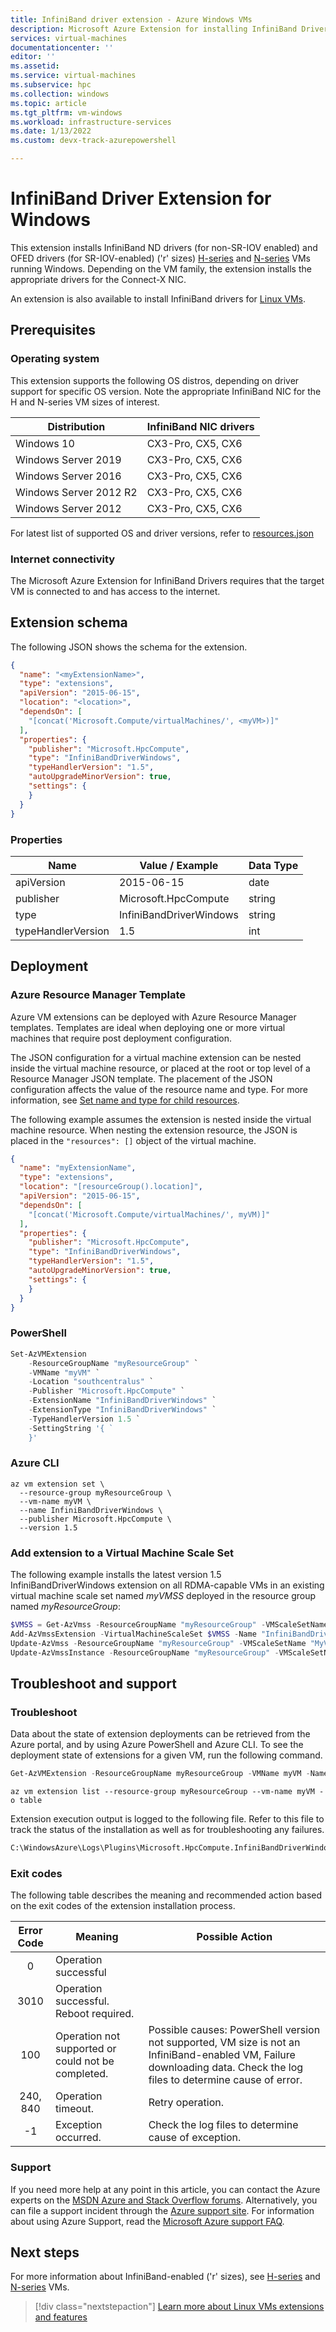 ```yaml
---
title: InfiniBand driver extension - Azure Windows VMs 
description: Microsoft Azure Extension for installing InfiniBand Drivers on H- and N-series compute VMs running Windows.
services: virtual-machines
documentationcenter: ''
editor: ''
ms.assetid:
ms.service: virtual-machines
ms.subservice: hpc
ms.collection: windows
ms.topic: article
ms.tgt_pltfrm: vm-windows
ms.workload: infrastructure-services
ms.date: 1/13/2022
ms.custom: devx-track-azurepowershell

---
```


# InfiniBand Driver Extension for Windows

This extension installs InfiniBand ND drivers (for non-SR-IOV enabled) and OFED drivers (for SR-IOV-enabled) ('r' sizes) [H-series](../sizes-hpc.md) and [N-series](../sizes-gpu.md) VMs running Windows. Depending on the VM family, the extension installs the appropriate drivers for the Connect-X NIC.

An extension is also available to install InfiniBand drivers for [Linux VMs](hpc-compute-infiniband-linux.md).

## Prerequisites

### Operating system

This extension supports the following OS distros, depending on driver support for specific OS version. Note the appropriate InfiniBand NIC for the H and N-series VM sizes of interest.

| Distribution | InfiniBand NIC drivers |
|---|---|
| Windows 10 | CX3-Pro, CX5, CX6 |
| Windows Server 2019 | CX3-Pro, CX5, CX6 |
| Windows Server 2016 | CX3-Pro, CX5, CX6 |
| Windows Server 2012 R2 | CX3-Pro, CX5, CX6 |
| Windows Server 2012 | CX3-Pro, CX5, CX6 |

For latest list of supported OS and driver versions, refer to [resources.json](https://github.com/Azure/azhpc-extensions/blob/master/InfiniBand/resources.json)

### Internet connectivity

The Microsoft Azure Extension for InfiniBand Drivers requires that the target VM is connected to and has access to the internet.

## Extension schema

The following JSON shows the schema for the extension.

```json
{
  "name": "<myExtensionName>",
  "type": "extensions",
  "apiVersion": "2015-06-15",
  "location": "<location>",
  "dependsOn": [
    "[concat('Microsoft.Compute/virtualMachines/', <myVM>)]"
  ],
  "properties": {
    "publisher": "Microsoft.HpcCompute",
    "type": "InfiniBandDriverWindows",
    "typeHandlerVersion": "1.5",
    "autoUpgradeMinorVersion": true,
    "settings": {
    }
  }
}
```

### Properties

| Name | Value / Example | Data Type |
| ---- | ---- | ---- |
| apiVersion | 2015-06-15 | date |
| publisher | Microsoft.HpcCompute | string |
| type | InfiniBandDriverWindows | string |
| typeHandlerVersion | 1.5 | int |



## Deployment


### Azure Resource Manager Template 

Azure VM extensions can be deployed with Azure Resource Manager templates. Templates are ideal when deploying one or more virtual machines that require post deployment configuration.

The JSON configuration for a virtual machine extension can be nested inside the virtual machine resource, or placed at the root or top level of a Resource Manager JSON template. The placement of the JSON configuration affects the value of the resource name and type. For more information, see [Set name and type for child resources](../../azure-resource-manager/templates/child-resource-name-type.md). 

The following example assumes the extension is nested inside the virtual machine resource. When nesting the extension resource, the JSON is placed in the `"resources": []` object of the virtual machine.

```json
{
  "name": "myExtensionName",
  "type": "extensions",
  "location": "[resourceGroup().location]",
  "apiVersion": "2015-06-15",
  "dependsOn": [
    "[concat('Microsoft.Compute/virtualMachines/', myVM)]"
  ],
  "properties": {
    "publisher": "Microsoft.HpcCompute",
    "type": "InfiniBandDriverWindows",
    "typeHandlerVersion": "1.5",
    "autoUpgradeMinorVersion": true,
    "settings": {
    }
  }
}
```

### PowerShell

```powershell
Set-AzVMExtension
    -ResourceGroupName "myResourceGroup" `
    -VMName "myVM" `
    -Location "southcentralus" `
    -Publisher "Microsoft.HpcCompute" `
    -ExtensionName "InfiniBandDriverWindows" `
    -ExtensionType "InfiniBandDriverWindows" `
    -TypeHandlerVersion 1.5 `
    -SettingString '{ `
	}'
```

### Azure CLI

```azurecli
az vm extension set \
  --resource-group myResourceGroup \
  --vm-name myVM \
  --name InfiniBandDriverWindows \
  --publisher Microsoft.HpcCompute \
  --version 1.5 
```

### Add extension to a Virtual Machine Scale Set

The following example installs the latest version 1.5 InfiniBandDriverWindows extension on all RDMA-capable VMs in an existing virtual machine scale set named *myVMSS* deployed in the resource group named *myResourceGroup*:

  ```powershell
  $VMSS = Get-AzVmss -ResourceGroupName "myResourceGroup" -VMScaleSetName "myVMSS"
  Add-AzVmssExtension -VirtualMachineScaleSet $VMSS -Name "InfiniBandDriverWindows" -Publisher "Microsoft.HpcCompute" -Type "InfiniBandDriverWindows" -TypeHandlerVersion "1.5"
  Update-AzVmss -ResourceGroupName "myResourceGroup" -VMScaleSetName "MyVMSS" -VirtualMachineScaleSet $VMSS
  Update-AzVmssInstance -ResourceGroupName "myResourceGroup" -VMScaleSetName "myVMSS" -InstanceId "*"
```


## Troubleshoot and support

### Troubleshoot

Data about the state of extension deployments can be retrieved from the Azure portal, and by using Azure PowerShell and Azure CLI. To see the deployment state of extensions for a given VM, run the following command.

```powershell
Get-AzVMExtension -ResourceGroupName myResourceGroup -VMName myVM -Name myExtensionName
```

```azurecli
az vm extension list --resource-group myResourceGroup --vm-name myVM -o table
```

Extension execution output is logged to the following file. Refer to this file to track the status of the installation as well as for troubleshooting any failures.

```cmd
C:\WindowsAzure\Logs\Plugins\Microsoft.HpcCompute.InfiniBandDriverWindows\
```

### Exit codes

The following table describes the meaning and recommended action based on the exit codes of the extension installation process.

| Error Code | Meaning | Possible Action |
| :---: | --- | --- |
| 0 | Operation successful |
| 3010 | Operation successful. Reboot required. |
| 100 | Operation not supported or could not be completed. | Possible causes: PowerShell version not supported, VM size is not an InfiniBand-enabled VM, Failure downloading data. Check the log files to determine cause of error. |
| 240, 840 | Operation timeout. | Retry operation. |
| -1 | Exception occurred. | Check the log files to determine cause of exception. |

### Support

If you need more help at any point in this article, you can contact the Azure experts on the [MSDN Azure and Stack Overflow forums](https://azure.microsoft.com/support/community/). Alternatively, you can file a support incident through the [Azure support site](https://azure.microsoft.com/support/options/). For information about using Azure Support, read the [Microsoft Azure support FAQ](https://azure.microsoft.com/support/faq/).

## Next steps
For more information about InfiniBand-enabled ('r' sizes), see [H-series](../sizes-hpc.md) and [N-series](../sizes-gpu.md) VMs.

> [!div class="nextstepaction"]
> [Learn more about Linux VMs extensions and features](features-linux.md)
